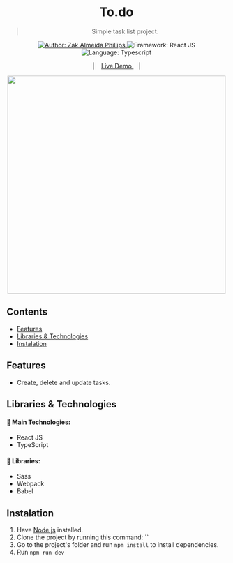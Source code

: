 <h1 align="center" >To.do</h1>

<blockquote align="center">
   Simple task list project.
</blockquote>

<p align="center">
  <a href="https://www.linkedin.com/in/zak-almeida-phillips-5a789366/" target="_blank">
    <img alt="Author: Zak Almeida Phillips" src="https://img.shields.io/badge/Author-Zak Almeida Phillips-026aa7">
  </a>

  <img alt="Framework: React JS" src="https://img.shields.io/badge/Framework-React JS-026aa7">

  <img alt="Language: Typescript" src="https://img.shields.io/badge/Language-TypeScript-026aa7">
</p>

<p align="center">
|&nbsp;&nbsp;&nbsp;
  <a href="https://zakap.github.io/To.do/" target="_blank">
    Live Demo
  </a>
  &nbsp;&nbsp;&nbsp;|
</p>

<div align="center">
  <img  src="https://user-images.githubusercontent.com/79457230/159572218-6d0c87a1-9e9d-4c2b-a50b-8f2ba803dcd1.png" alt="" width="500px" />
</div>

## Contents

- [Features](#Features)
- [Libraries & Technologies](#libraries--technologies)
- [Instalation](#Instalation)

## Features

  - Create, delete and update tasks.
  
## Libraries & Technologies

#### :wrench: Main Technologies:

- React JS
- TypeScript

#### :file_folder: Libraries:

- Sass
- Webpack
- Babel

## Instalation

1. Have [Node.js](https://nodejs.org/en/) installed.
1. Clone the project by running this command: ``
1. Go to the project's folder and run `npm install` to install dependencies.
1. Run `npm run dev`
